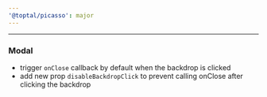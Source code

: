 ```yaml
---
'@toptal/picasso': major
---
```


---

### Modal

- trigger `onClose` callback by default when the backdrop is clicked
- add new prop `disableBackdropClick` to prevent calling onClose after clicking the backdrop
